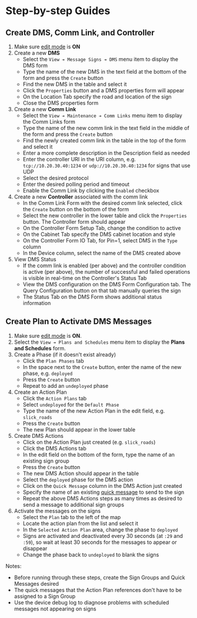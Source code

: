 # Step-by-step Guides

## Create DMS, Comm Link, and Controller

 1. Make sure [edit mode] is **ON**
 2. Create a new **DMS**
    - Select the `View ➔ Message Signs ➔ DMS` menu item to display the DMS form
    - Type the name of the new DMS in the text field at the bottom of the form
      and press the `Create` button
    - Find the new DMS in the table and select it
    - Click the `Properties` button and a DMS properties form will appear
    - On the Location Tab specify the road and location of the sign
    - Close the DMS properties form
 3. Create a new **Comm Link**
    - Select the `View ➔ Maintenance ➔ Comm Links` menu item to display the
      Comm Links form
    - Type the name of the new comm link in the text field in the middle of the
      form and press the `Create` button
    - Find the newly created comm link in the table in the top of the form and
      select it
    - Enter a more complete description in the Description field as needed
    - Enter the controller URI in the URI column, e.g.
      `tcp://10.20.30.40:1234` or `udp://10.20.30.40:1234` for signs that use
      UDP
    - Select the desired protocol
    - Enter the desired polling period and timeout
    - Enable the Comm Link by clicking the `Enabled` checkbox
 4. Create a new **Controller** associated with the comm link
    - In the Comm Link Form with the desired comm link selected, click the
      `Create` button on the bottom of the form
    - Select the new controller in the lower table and click the `Properties`
      button.  The Controller form should appear
    - On the Controller Form Setup Tab, change the condition to active
    - On the Cabinet Tab specify the DMS cabinet location and style
    - On the Controller Form IO Tab, for Pin=1, select DMS in the `Type` column
    - In the Device column, select the name of the DMS created above
 5. View DMS Status
    - If the comm link is enabled (per above) and the controller condition is
      active (per above), the number of successful and failed operations is
      visible in real-time on the Controller's Status Tab
    - View the DMS configuration on the DMS Form Configuration tab.  The Query
      Configuration button on that tab manually queries the sign
    - The Status Tab on the DMS Form shows additional status information

## Create Plan to Activate DMS Messages

 1. Make sure [edit mode] is **ON**.
 2. Select the `View ➔ Plans and Schedules` menu item to display the **Plans and
    Schedules** form.
 3. Create a Phase (if it doesn't exist already)
    - Click the `Plan Phases` tab
    - In the space next to the `Create` button, enter the name of the new phase,
      e.g. `deployed`
    - Press the `Create` button
    - Repeat to add an `undeployed` phase
 4. Create an Action Plan
    - Click the `Action Plans` tab
    - Select `undeployed` for the `Default Phase`
    - Type the name of the new Action Plan in the edit field, e.g. `slick_roads`
    - Press the `Create` button
    - The new Plan should appear in the lower table
 5. Create DMS Actions
    - Click on the Action Plan just created (e.g. `slick_roads`)
    - Click the DMS Actions tab
    - In the edit field on the bottom of the form, type the name of an existing
      sign group
    - Press the `Create` button
    - The new DMS Action should appear in the table
    - Select the `deployed` phase for the DMS action
    - Click on the `Quick Message` column in the DMS Action just created
    - Specify the name of an existing [quick message] to send to the sign
    - Repeat the above DMS Actions steps as many times as desired to send a
      message to additional sign groups
 6. Activate the messages on the signs
    - Select the `Plan` tab to the left of the map
    - Locate the action plan from the list and select it
    - In the `Selected Action Plan` area, change the phase to `deployed`
    - Signs are activated and deactivated every 30 seconds (at `:29` and `:59`),
      so wait at least 30 seconds for the messages to appear or disappear
    - Change the phase back to `undeployed` to blank the signs

Notes:
 - Before running through these steps, create the Sign Groups and Quick Messages
   desired
 - The quick messages that the Action Plan references don't have to be assigned
   to a Sign Group
 - Use the device debug log to diagnose problems with scheduled messages not
   appearing on signs


[edit mode]: user_interface.html#edit-mode
[quick message]: dms.html#quick-messages
